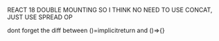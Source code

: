 REACT 18 DOUBLE MOUNTING SO I THINK NO NEED TO USE CONCAT, JUST USE SPREAD OP

dont forget the diff between ()=implicitreturn and ()=>{}
